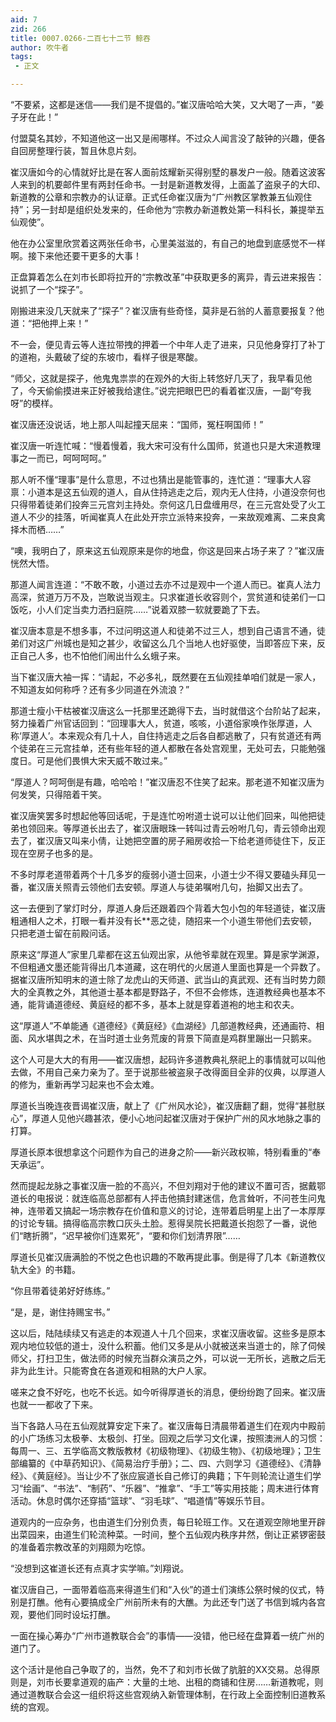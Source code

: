 ```yaml
---
aid: 7
zid: 266
title: 0007.0266-二百七十二节 鲸吞
author: 吹牛者
tags: 
 - 正文

---
```




“不要紧，这都是迷信――我们是不提倡的。”崔汉唐哈哈大笑，又大喝了一声，“姜子牙在此！”

付盟莫名其妙，不知道他这一出又是闹哪样。不过众人闻言没了敲钟的兴趣，便各自回房整理行装，暂且休息片刻。

崔汉唐如今的心情就好比是在客人面前炫耀新买得别墅的暴发户一般。随着这波客人来到的机要邮件里有两封任命书。一封是新道教发得，上面盖了盗泉子的大印、新道教的公章和宗教办的认证章。正式任命崔汉唐为“广州教区掌教兼五仙观住持”；另一封却是组织处发来的，任命他为“宗教办新道教处第一科科长，兼提举五仙观使”。

他在办公室里欣赏着这两张任命书，心里美滋滋的，有自己的地盘到底感觉不一样啊。接下来他还要干更多的大事！

正盘算着怎么在刘市长即将拉开的“宗教改革”中获取更多的离异，青云进来报告：说抓了一个“探子”。

刚搬进来没几天就来了“探子”？崔汉唐有些奇怪，莫非是石翁的人蓄意要报复？他道：“把他押上来！”

不一会，便见青云等人连拉带拽的押着一个中年人走了进来，只见他身穿打了补丁的道袍，头戴破了绽的东坡巾，看样子很是寒酸。

“师父，这就是探子，他鬼鬼祟祟的在观外的大街上转悠好几天了，我早看见他了，今天偷偷摸进来正好被我给逮住。”说完把眼巴巴的看着崔汉唐，一副“夸我呀”的模样。

崔汉唐还没说话，地上那人叫起撞天屈来：“国师，冤枉啊国师！”

崔汉唐一听连忙喊：“慢着慢着，我大宋可没有什么国师，贫道也只是大宋道教理事之一而已，呵呵呵呵。”

那人听不懂“理事”是什么意思，不过也猜出是能管事的，连忙道：“理事大人容禀：小道本是这五仙观的道人，自从住持逃走之后，观内无人住持，小道没奈何也只得带着徒弟们投奔三元宫刘主持处。奈何这几日盘缠用尽，在三元宫处受了火工道人不少的挂落，听闻崔真人在此处开宗立派特来投奔，一来故观难离、二来良禽择木而栖……”

“噢，我明白了，原来这五仙观原来是你的地盘，你这是回来占场子来了？”崔汉唐恍然大悟。

那道人闻言连道：“不敢不敢，小道过去亦不过是观中一个道人而已。崔真人法力高深，贫道万万不及，岂敢说当观主。只求崔道长收容则个，赏贫道和徒弟们一口饭吃，小人们定当卖力洒扫庭院……”说着双膝一软就要跪了下去。

崔汉唐本意是不想多事，不过问明这道人和徒弟不过三人，想到自己语言不通，徒弟们对这广州城也是知之甚少，收留这么几个当地人也好驱使，当即答应下来，反正自己人多，也不怕他们闹出什么幺蛾子来。

当下崔汉唐大袖一挥：“请起，不必多礼，既然要在五仙观挂单咱们就是一家人，不知道友如何称呼？还有多少同道在外流浪？”

那道士瘦小干枯被崔汉唐这么一托那里还跪得下去，当时就借这个台阶站了起来，努力操着广州官话回到：“回理事大人，贫道，咳咳，小道俗家唤作张厚道，人称‘厚道人’。本来观众有几十人，自住持逃走之后各自都逃散了，只有贫道还有两个徒弟在三元宫挂单，还有些年轻的道人都散在各处宫观里，无处可去，只能勉强度日。可是他们畏惧大宋天威不敢过来。”

“厚道人？呵呵倒是有趣，哈哈哈！”崔汉唐忍不住笑了起来。那老道不知崔汉唐为何发笑，只得陪着干笑。

崔汉唐笑罢多时想起他等回话呢，于是连忙吩咐道士说可以让他们回来，叫他把徒弟也领回来。等厚道长出去了，崔汉唐眼珠一转叫过青云吩咐几句，青云领命出观去了，崔汉唐又叫来小倩，让她把空置的房子厢房收拾一下给老道师徒住下，反正现在空房子也多的是。

不多时厚老道带着两个十几多岁的瘦弱小道士回来，小道士少不得又要磕头拜见一番，崔汉唐关照青云领他们去安顿。厚道人与徒弟嘱咐几句，抬脚又出去了。

这一去便到了掌灯时分，厚道人身后还跟着四个背着大包小包的年轻道徒，崔汉唐粗通相人之术，打眼一看并没有长**恶之徒，随招来一个小道生带他们去安顿，只把老道士留在前殿问话。

原来这“厚道人”家里几辈都在这五仙观出家，从他爷辈就在观里。算是家学渊源，不但粗通文墨还能背得出几本道藏，这在明代的火居道人里面也算是一个异数了。据崔汉唐所知明末的道士除了龙虎山的天师道、武当山的真武观、还有当时势力颇大的全真教之外，其他道士基本都是野路子，不但不会修炼，连道教经典也基本不通，能背诵道德经、黄庭经的都不多，基本上就是穿着道袍的地主和农夫。

这“厚道人”不单能通《道德经》《黄庭经》《血湖经》几部道教经典，还通画符、相面、风水堪舆之术，在当时道士业务荒废的背景下简直是鸡群里蹦出一只鹅来。

这个人可是大大的有用――崔汉唐想，起码许多道教典礼祭祀上的事情就可以叫他去做，不用自己亲力亲为了。至于说那些被盗泉子改得面目全非的仪典，以厚道人的修为，重新再学习起来也不会太难。

厚道长当晚连夜晋谒崔汉唐，献上了《广州风水论》，崔汉唐翻了翻，觉得“甚慰朕心”，厚道人见他兴趣甚浓，便小心地问起崔汉唐对于保护广州的风水地脉之事的打算。

厚道长原本很想拿这个问题作为自己的进身之阶――新兴政权嘛，特别看重的“奉天承运”。

然而提起龙脉之事崔汉唐一脸的不高兴，不但刘翔对于他的建议不置可否，据戴鄂道长的电报说：就连临高总部都有人抨击他搞封建迷信，危言耸听，不问苍生问鬼神，连带着又搞起一场宗教存在价值和意义的讨论，连带着启明星上出了一本厚厚的讨论专辑。搞得临高宗教口灰头土脸。惹得吴院长把戴道长抱怨了一番，说他们“瞎折腾”，“迟早被你们连累死”，“要和你们划清界限”……

厚道长见崔汉唐满脸的不悦之色也识趣的不敢再提此事。倒是得了几本《新道教仪轨大全》的书籍。

“你且带着徒弟好好练练。”

“是，是，谢住持赐宝书。”

这以后，陆陆续续又有逃走的本观道人十几个回来，求崔汉唐收留。这些多是原本观内地位较低的道士，没什么积蓄。他们又多是从小就被送来当道士的，除了伺候师父，打扫卫生，做法师的时候充当群众演员之外，可以说一无所长，逃散之后无非为此生计。只能寄食在各道观和相熟的大户人家。

嗟来之食不好吃，也吃不长远。如今听得厚道长的消息，便纷纷跑了回来。崔汉唐也就一一都收了下来。

当下各路人马在五仙观就算安定下来了。崔汉唐每日清晨带着道生们在观内中殿前的小广场练习太极拳、太极剑、打坐。回观之后学习文化课，按照澳洲人的习惯：每周一、三、五学临高文教版教材《初级物理》、《初级生物》、《初级地理》；卫生部编纂的《中草药知识》、《简易治疗手册》；二、四、六则学习《道德经》、《清静经》、《黄庭经》。当让少不了张应宸道长自己修订的典籍；下午则轮流让道生们学习“绘画”、“书法”、“制药”、“乐器”、“推拿”、“手工”等实用技能；周末进行体育活动。休息时偶尔还穿插“篮球”、“羽毛球”、“唱道情”等娱乐节目。

道观内的一应杂务，也由道生们分别负责，每日轮班工作。又在道观空隙地里开辟出菜园来，由道生们轮流种菜。一时间，整个五仙观内秩序井然，倒让正紧锣密鼓的准备着宗教改革的刘翔颇为吃惊。

“没想到这崔道长还有点真才实学嘛。”刘翔说。

崔汉唐自己，一面带着临高来得道生们和“入伙”的道士们演练公祭时候的仪式，特别是打醮。他有心要搞成全广州前所未有的大醮。为此还专门送了书信到城内各宫观，要他们同时设坛打醮。

一面在操心筹办“广州市道教联合会”的事情――没错，他已经在盘算着一统广州的道门了。

这个活计是他自己争取了的，当然，免不了和刘市长做了肮脏的XX交易。总得原则是，刘市长要拿道观的庙产：大量的土地、出租的商铺和住房……新道教呢，则通过道教联合会这一组织将这些宫观纳入新管理体制，在行政上全面控制旧道教系统的宫观。



